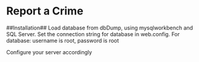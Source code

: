 # Report a Crime

##Installation##
Load database from dbDump, using mysqlworkbench and SQL Server. Set the connection string for database in web.config.
For database: username is root, password is root

Configure your server accordingly 

